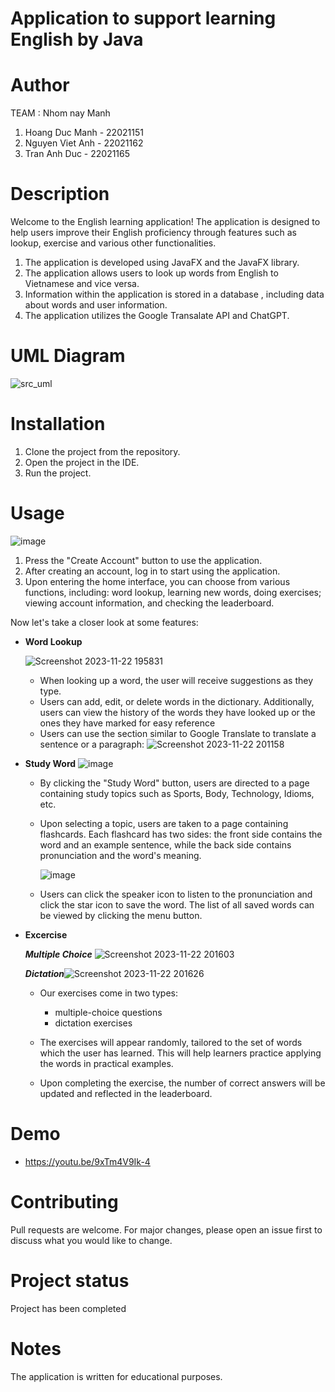 
# Application to support learning English by Java
# Author
TEAM : Nhom nay Manh
1. Hoang Duc Manh - 22021151
2. Nguyen Viet Anh - 22021162
3. Tran Anh Duc - 22021165
# Description
Welcome to the English learning application! 
The application is designed to help users improve their English proficiency through features such as lookup, exercise and various other functionalities.
1. The application is developed using JavaFX and the JavaFX library.
2. The application allows users to look up words from English to Vietnamese and vice versa.
3. Information within the application is stored in a database , including data about words and user information.
4. The application utilizes the Google Transalate API and ChatGPT.

# UML Diagram
![src_uml](https://github.com/mikebilly/dictionaryEn-Vi/assets/55441313/f8bed12f-5fe5-40e7-b7d1-c3b7a3288365)

# Installation
1. Clone the project from the repository.
2. Open the project in the IDE.
3. Run the project.

# Usage
![image](https://github.com/mikebilly/dictionaryEn-Vi/assets/55441313/609398fc-462f-420c-833a-d59711bd6e60)

1. Press the "Create Account" button to use the application.
2. After creating an account, log in to start using the application.
3. Upon entering the home interface, you can choose from various functions, including: word lookup, learning new words, doing exercises; viewing account information, and checking the leaderboard.

Now let's take a closer look at some features:

- **Word Lookup**


  ![Screenshot 2023-11-22 195831](https://github.com/mikebilly/dictionaryEn-Vi/assets/113889413/ae415d1f-77e1-44c4-ad31-6792d6ce0cda)
  
  - When looking up a word, the user will receive suggestions as they type.
  - Users can add, edit, or delete words in the dictionary. Additionally, users can view the history of the words they have looked up or the ones they have marked for easy reference
  - Users can use the section similar to Google Translate to translate a sentence or a paragraph:
    ![Screenshot 2023-11-22 201158](https://github.com/mikebilly/dictionaryEn-Vi/assets/113889413/15f965f1-00e4-44fe-b164-ada115b970ba)

- **Study Word**
  ![image](https://github.com/mikebilly/dictionaryEn-Vi/assets/55441313/93b9848a-e0dc-4098-a228-9a1b0cfe84c5)

  - By clicking the "Study Word" button, users are directed to a page containing study topics such as Sports, Body, Technology, Idioms, etc.
  - Upon selecting a topic, users are taken to a page containing flashcards. Each flashcard has two sides: the front side contains the word and an example sentence, while the back side contains pronunciation and the word's meaning.
    
    ![image](https://github.com/mikebilly/dictionaryEn-Vi/assets/55441313/8811ad06-6b1c-4480-95fa-efd59e991575)

  - Users can click the speaker icon to listen to the pronunciation and click the star icon to save the word. The list of all saved words can be viewed by clicking the menu button.
    
- **Excercise**
  

	***Multiple Choice***
  ![Screenshot 2023-11-22 201603](https://github.com/mikebilly/dictionaryEn-Vi/assets/113889413/bb241b78-38a8-4bc5-b4fb-7097b0f994bc)
   
   ***Dictation***![Screenshot 2023-11-22 201626](https://github.com/mikebilly/dictionaryEn-Vi/assets/113889413/6e0e3839-37ad-43d9-b917-086607c57d18)
  - Our exercises come in two types: 
	* multiple-choice questions
	* dictation exercises
	  
  - The exercises will appear randomly, tailored to the set of words which the user has learned. This will help learners practice applying the words in practical examples.
  - Upon completing the exercise, the number of correct answers will be updated and reflected in the leaderboard.


# Demo
 - https://youtu.be/9xTm4V9Ik-4
# Contributing
Pull requests are welcome. For major changes, please open an issue first to discuss what you would like to change.

# Project status
Project has been completed

# Notes
The application is written for educational purposes.
